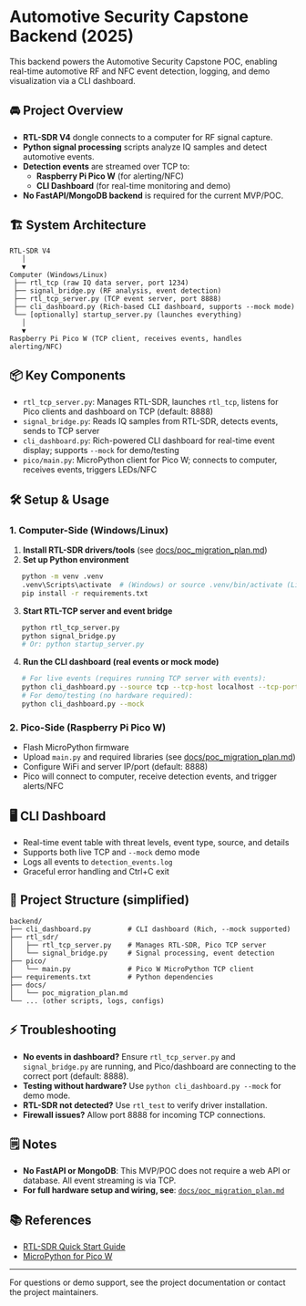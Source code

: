 # Automotive Security Capstone Backend (2025)

This backend powers the Automotive Security Capstone POC, enabling real-time automotive RF and NFC event detection, logging, and demo visualization via a CLI dashboard.

## 🚘 Project Overview

- **RTL-SDR V4** dongle connects to a computer for RF signal capture.
- **Python signal processing** scripts analyze IQ samples and detect automotive events.
- **Detection events** are streamed over TCP to:
  - **Raspberry Pi Pico W** (for alerting/NFC)
  - **CLI Dashboard** (for real-time monitoring and demo)
- **No FastAPI/MongoDB backend** is required for the current MVP/POC.

## 🏗️ System Architecture

```
RTL-SDR V4
   │
   ▼
Computer (Windows/Linux)
 ├── rtl_tcp (raw IQ data server, port 1234)
 ├── signal_bridge.py (RF analysis, event detection)
 ├── rtl_tcp_server.py (TCP event server, port 8888)
 ├── cli_dashboard.py (Rich-based CLI dashboard, supports --mock mode)
 └── [optionally] startup_server.py (launches everything)
   │
   ▼
Raspberry Pi Pico W (TCP client, receives events, handles alerting/NFC)
```

## 📦 Key Components

- `rtl_tcp_server.py`: Manages RTL-SDR, launches `rtl_tcp`, listens for Pico clients and dashboard on TCP (default: 8888)
- `signal_bridge.py`: Reads IQ samples from RTL-SDR, detects events, sends to TCP server
- `cli_dashboard.py`: Rich-powered CLI dashboard for real-time event display; supports `--mock` for demo/testing
- `pico/main.py`: MicroPython client for Pico W; connects to computer, receives events, triggers LEDs/NFC

## 🛠️ Setup & Usage

### 1. Computer-Side (Windows/Linux)

1. **Install RTL-SDR drivers/tools** (see [docs/poc_migration_plan.md](../docs/poc_migration_plan.md))
2. **Set up Python environment**

```sh
   python -m venv .venv
   .venv\Scripts\activate  # (Windows) or source .venv/bin/activate (Linux)
   pip install -r requirements.txt
```

3. **Start RTL-TCP server and event bridge**

```sh
   python rtl_tcp_server.py
   python signal_bridge.py
   # Or: python startup_server.py
```

4. **Run the CLI dashboard (real events or mock mode)**

```sh
   # For live events (requires running TCP server with events):
   python cli_dashboard.py --source tcp --tcp-host localhost --tcp-port 8888
   # For demo/testing (no hardware required):
   python cli_dashboard.py --mock
```

### 2. Pico-Side (Raspberry Pi Pico W)

- Flash MicroPython firmware
- Upload `main.py` and required libraries (see [docs/poc_migration_plan.md](../docs/poc_migration_plan.md))
- Configure WiFi and server IP/port (default: 8888)
- Pico will connect to computer, receive detection events, and trigger alerts/NFC

## 🖥️ CLI Dashboard

- Real-time event table with threat levels, event type, source, and details
- Supports both live TCP and `--mock` demo mode
- Logs all events to `detection_events.log`
- Graceful error handling and Ctrl+C exit

## 🔄 Project Structure (simplified)

```
backend/
├── cli_dashboard.py         # CLI dashboard (Rich, --mock supported)
├── rtl_sdr/
│   ├── rtl_tcp_server.py    # Manages RTL-SDR, Pico TCP server
│   └── signal_bridge.py     # Signal processing, event detection
├── pico/
│   └── main.py              # Pico W MicroPython TCP client
├── requirements.txt         # Python dependencies
├── docs/
│   └── poc_migration_plan.md
└── ... (other scripts, logs, configs)
```

## ⚡ Troubleshooting

- **No events in dashboard?** Ensure `rtl_tcp_server.py` and `signal_bridge.py` are running, and Pico/dashboard are connecting to the correct port (default: 8888).
- **Testing without hardware?** Use `python cli_dashboard.py --mock` for demo mode.
- **RTL-SDR not detected?** Use `rtl_test` to verify driver installation.
- **Firewall issues?** Allow port 8888 for incoming TCP connections.

## 🗒️ Notes

- **No FastAPI or MongoDB**: This MVP/POC does not require a web API or database. All event streaming is via TCP.
- **For full hardware setup and wiring, see**: [`docs/poc_migration_plan.md`](../docs/poc_migration_plan.md)

## 📚 References
- [RTL-SDR Quick Start Guide](https://www.rtl-sdr.com/rtl-sdr-quick-start-guide/)
- [MicroPython for Pico W](https://www.raspberrypi.com/documentation/microcontrollers/micropython.html)

---

For questions or demo support, see the project documentation or contact the project maintainers.
